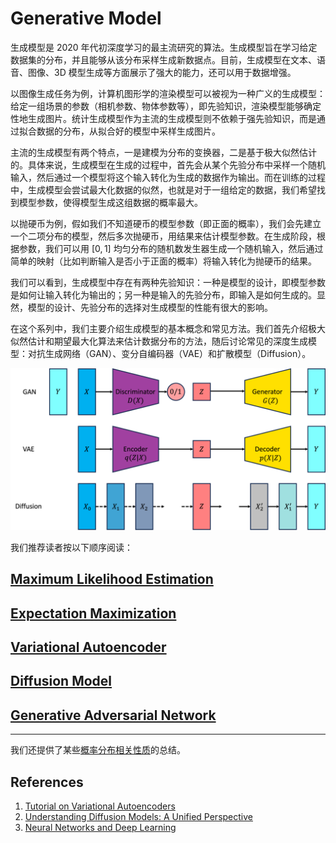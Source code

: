 # Generative Model

生成模型是 2020 年代初深度学习的最主流研究的算法。生成模型旨在学习给定数据集的分布，并且能够从该分布采样生成新数据点。目前，生成模型在文本、语音、图像、3D 模型生成等方面展示了强大的能力，还可以用于数据增强。

以图像生成任务为例，计算机图形学的渲染模型可以被视为一种广义的生成模型：给定一组场景的参数（相机参数、物体参数等），即先验知识，渲染模型能够确定性地生成图片。统计生成模型作为主流的生成模型则不依赖于强先验知识，而是通过拟合数据的分布，从拟合好的模型中采样生成图片。

主流的生成模型有两个特点，一是建模为分布的变换器，二是基于极大似然估计的。具体来说，生成模型在生成的过程中，首先会从某个先验分布中采样一个随机输入，然后通过一个模型将这个输入转化为生成的数据作为输出。而在训练的过程中，生成模型会尝试最大化数据的似然，也就是对于一组给定的数据，我们希望找到模型参数，使得模型生成这组数据的概率最大。

以抛硬币为例，假如我们不知道硬币的模型参数（即正面的概率），我们会先建立一个二项分布的模型，然后多次抛硬币，用结果来估计模型参数。在生成阶段，根据参数，我们可以用 $[0, 1]$ 均匀分布的随机数发生器生成一个随机输入，然后通过简单的映射（比如判断输入是否小于正面的概率）将输入转化为抛硬币的结果。

我们可以看到，生成模型中存在有两种先验知识：一种是模型的设计，即模型参数是如何让输入转化为输出的；另一种是输入的先验分布，即输入是如何生成的。显然，模型的设计、先验分布的选择对生成模型的性能有很大的影响。

在这个系列中，我们主要介绍生成模型的基本概念和常见方法。我们首先介绍极大似然估计和期望最大化算法来估计数据分布的方法，随后讨论常见的深度生成模型：对抗生成网络（GAN）、变分自编码器（VAE）和扩散模型（Diffusion）。

![generative](images/generative.png)

我们推荐读者按以下顺序阅读：

## [Maximum Likelihood Estimation](1%20Maximum%20Likelihood%20Estimation.md)

## [Expectation Maximization](2%20Expectation%20Maximization.md)

## [Variational Autoencoder](3%20Variational%20Autoencoder.md)

## [Diffusion Model](4%20Diffusion.md)

## [Generative Adversarial Network](5%20Generative%20Adversarial%20Network.md)

---

我们还提供了某些[概率分布相关性质](appendix/Fancy%20Distribution.md)的总结。

## References

1. [Tutorial on Variational Autoencoders](https://arxiv.org/abs/1606.05908)
2. [Understanding Diffusion Models: A Unified Perspective](https://arxiv.org/abs/2208.11970)
3. [Neural Networks and Deep Learning](https://nndl.github.io/)
